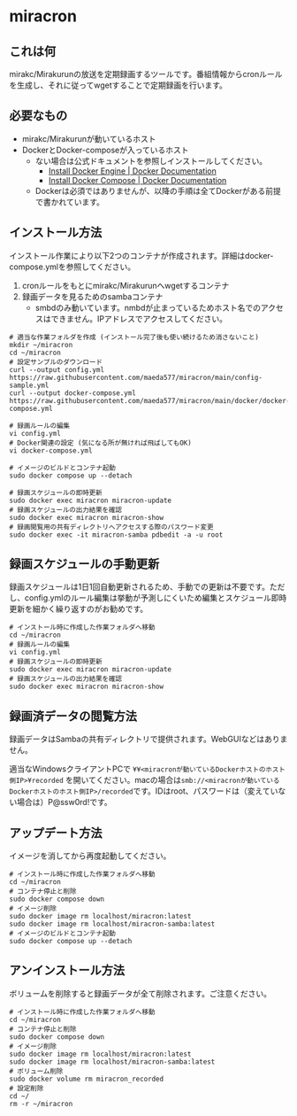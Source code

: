 # miracron

## これは何
mirakc/Mirakurunの放送を定期録画するツールです。番組情報からcronルールを生成し、それに従ってwgetすることで定期録画を行います。

## 必要なもの
* mirakc/Mirakurunが動いているホスト
* DockerとDocker-composeが入っているホスト
    * ない場合は公式ドキュメントを参照しインストールしてください。
        * [Install Docker Engine \| Docker Documentation](https://docs.docker.com/engine/install/)
        * [Install Docker Compose \| Docker Documentation](https://docs.docker.com/compose/install/)
    * Dockerは必須ではありませんが、以降の手順は全てDockerがある前提で書かれています。

## インストール方法
インストール作業により以下2つのコンテナが作成されます。詳細はdocker-compose.ymlを参照してください。

1. cronルールをもとにmirakc/Mirakurunへwgetするコンテナ
1. 録画データを見るためのsambaコンテナ
    * smbdのみ動いています。nmbdが止まっているためホスト名でのアクセスはできません。IPアドレスでアクセスしてください。

``` shell
# 適当な作業フォルダを作成 (インストール完了後も使い続けるため消さないこと)
mkdir ~/miracron
cd ~/miracron
# 設定サンプルのダウンロード
curl --output config.yml https://raw.githubusercontent.com/maeda577/miracron/main/config-sample.yml
curl --output docker-compose.yml https://raw.githubusercontent.com/maeda577/miracron/main/docker/docker-compose.yml

# 録画ルールの編集
vi config.yml
# Docker関連の設定 (気になる所が無ければ飛ばしてもOK)
vi docker-compose.yml

# イメージのビルドとコンテナ起動
sudo docker compose up --detach

# 録画スケジュールの即時更新
sudo docker exec miracron miracron-update
# 録画スケジュールの出力結果を確認
sudo docker exec miracron miracron-show
# 録画閲覧用の共有ディレクトリへアクセスする際のパスワード変更
sudo docker exec -it miracron-samba pdbedit -a -u root
```

## 録画スケジュールの手動更新
録画スケジュールは1日1回自動更新されるため、手動での更新は不要です。ただし、config.ymlのルール編集は挙動が予測しにくいため編集とスケジュール即時更新を細かく繰り返すのがお勧めです。

``` shell
# インストール時に作成した作業フォルダへ移動
cd ~/miracron
# 録画ルールの編集
vi config.yml
# 録画スケジュールの即時更新
sudo docker exec miracron miracron-update
# 録画スケジュールの出力結果を確認
sudo docker exec miracron miracron-show
```

## 録画済データの閲覧方法
録画データはSambaの共有ディレクトリで提供されます。WebGUIなどはありません。

適当なWindowsクライアントPCで `¥¥<miracronが動いているDockerホストのホスト側IP>¥recorded` を開いてください。macの場合は`smb://<miracronが動いているDockerホストのホスト側IP>/recorded`です。IDはroot、パスワードは（変えていない場合は）P@ssw0rd!です。

## アップデート方法
イメージを消してから再度起動してください。

``` shell
# インストール時に作成した作業フォルダへ移動
cd ~/miracron
# コンテナ停止と削除
sudo docker compose down
# イメージ削除
sudo docker image rm localhost/miracron:latest
sudo docker image rm localhost/miracron-samba:latest
# イメージのビルドとコンテナ起動
sudo docker compose up --detach
```

## アンインストール方法
ボリュームを削除すると録画データが全て削除されます。ご注意ください。

``` shell
# インストール時に作成した作業フォルダへ移動
cd ~/miracron
# コンテナ停止と削除
sudo docker compose down
# イメージ削除
sudo docker image rm localhost/miracron:latest
sudo docker image rm localhost/miracron-samba:latest
# ボリューム削除
sudo docker volume rm miracron_recorded
# 設定削除
cd ~/
rm -r ~/miracron
```

